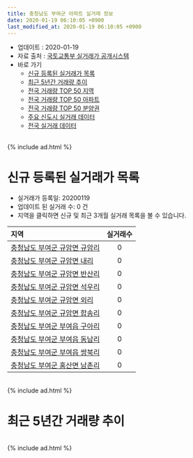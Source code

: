 ```yaml
---
title: 충청남도 부여군 아파트 실거래 정보
date: 2020-01-19 06:10:05 +0900
last_modified_at: 2020-01-19 06:10:05 +0900
---
```


* 업데이트 : 2020-01-19
* 자료 출처 : [국토교통부 실거래가 공개시스템](http://rt.molit.go.kr)
* 바로 가기
    * [신규 등록된 실거래가 목록](#신규-등록된-실거래가-목록)
    * [최근 5년간 거래량 추이](#최근-5년간-거래량-추이)
    * [전국 거래량 TOP 50 지역](https://apt-info.github.io/apt-trade-info/최근-3개월-전국에서-가장-거래가-많이-발생한-지역)
    * [전국 거래량 TOP 50 아파트](https://apt-info.github.io/apt-trade-info/최근-3개월-전국에서-가장-거래가-많이-발생한-아파트)
    * [전국 거래량 TOP 50 분양권](https://apt-info.github.io/apt-trade-info/최근-3개월-전국에서-가장-거래가-많이-발생한-분양권)
    * [주요 신도시 실거래 데이터](https://apt-info.github.io/apt-trade-info/주요-신도시)
    * [전국 실거래 데이터](https://apt-info.github.io/apt-trade-info/전국)

<br>
{% include ad.html %}
<br>

# 신규 등록된 실거래가 목록
* 실거래가 등록일: 20200119
* 업데이트 된 실거래 수: 0 건
* 지역을 클릭하면 신규 및 최근 3개월 실거래 목록을 볼 수 있습니다.


|지역|실거래수|
|:---|:---:|
|[충청남도 부여군 규암면 규암리](https://apt-info.github.io/apt-trade-info/충청남도-부여군-규암면-규암리)|0|
|[충청남도 부여군 규암면 내리](https://apt-info.github.io/apt-trade-info/충청남도-부여군-규암면-내리)|0|
|[충청남도 부여군 규암면 반산리](https://apt-info.github.io/apt-trade-info/충청남도-부여군-규암면-반산리)|0|
|[충청남도 부여군 규암면 석우리](https://apt-info.github.io/apt-trade-info/충청남도-부여군-규암면-석우리)|0|
|[충청남도 부여군 규암면 외리](https://apt-info.github.io/apt-trade-info/충청남도-부여군-규암면-외리)|0|
|[충청남도 부여군 규암면 합송리](https://apt-info.github.io/apt-trade-info/충청남도-부여군-규암면-합송리)|0|
|[충청남도 부여군 부여읍 구아리](https://apt-info.github.io/apt-trade-info/충청남도-부여군-부여읍-구아리)|0|
|[충청남도 부여군 부여읍 동남리](https://apt-info.github.io/apt-trade-info/충청남도-부여군-부여읍-동남리)|0|
|[충청남도 부여군 부여읍 쌍북리](https://apt-info.github.io/apt-trade-info/충청남도-부여군-부여읍-쌍북리)|0|
|[충청남도 부여군 홍산면 남촌리](https://apt-info.github.io/apt-trade-info/충청남도-부여군-홍산면-남촌리)|0|


<br>
{% include ad.html %}
<br>

# 최근 5년간 거래량 추이


<div style="width:100%;">
    <canvas id="deal_progress" height="200"></canvas>
</div>

<script>
new Chart(document.getElementById("deal_progress"), {
    type: 'line',
    data: {
        labels: ['201501','201502','201503','201504','201505','201506','201507','201508','201509','201510','201511','201512','201601','201602','201603','201604','201605','201606','201607','201608','201609','201610','201611','201612','201701','201702','201703','201704','201705','201706','201707','201708','201709','201710','201711','201712','201801','201802','201803','201804','201805','201806','201807','201808','201809','201810','201811','201812','201901','201902','201903','201904','201905','201906','201907','201908','201909','201910','201911','201912','202001'],
        datasets: [{
            label: '매매',
            pointRadius: 1,
            data: [6, 14, 20, 9, 6, 11, 11, 15, 5, 20, 12, 9, 11, 8, 12, 12, 6, 8, 7, 15, 5, 12, 7, 11, 8, 6, 13, 16, 11, 5, 8, 11, 8, 12, 8, 9, 17, 8, 26, 19, 24, 19, 19, 20, 17, 13, 13, 10, 17, 13, 17, 16, 12, 14, 10, 10, 15, 19, 18, 11, 4],
            borderColor: "rgba(255, 201, 14, 1)",
            backgroundColor: "rgba(255, 201, 14, 0.5)",
            fill: false,
            lineTension: 0
        },{
            label: '전월세',
            pointRadius: 1,
            data: [6, 10, 9, 9, 9, 6, 7, 6, 10, 10, 8, 3, 7, 5, 3, 8, 4, 9, 13, 8, 7, 7, 5, 5, 11, 10, 12, 2, 5, 12, 9, 3, 4, 3, 3, 2, 8, 10, 12, 6, 12, 15, 26, 13, 10, 37, 24, 16, 14, 22, 16, 20, 7, 13, 21, 9, 14, 14, 12, 7, 4],
            borderColor: "rgba(0, 141, 185, 1)",
            backgroundColor: "rgba(0, 141, 185, 0.5)",
            fill: false,
            lineTension: 0
        }
        ]
    },
    options: {
        responsive: true,
        title: {
            display: false
        },
        tooltips: {
            mode: 'index',
            intersect: false
        },
        hover: {
            mode: 'nearest',
            intersect: true
        },
        scales: {
            xAxes: [{
                display: true,
                scaleLabel: {
                    display: true,
                    labelString: '년/월'
                }
            }],
            yAxes: [{
                display: true,
                ticks: {
                    suggestedMin: 0,
                },
                scaleLabel: {
                    display: true,
                    labelString: '실거래 수'
                }
            }]
        }
    }
});

</script>


<br>
{% include ad.html %}
<br>

